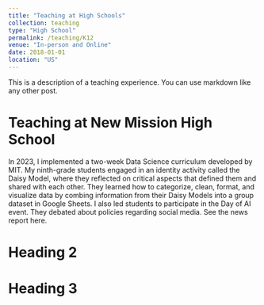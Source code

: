 ```yaml
---
title: "Teaching at High Schools"
collection: teaching
type: "High School"
permalink: /teaching/K12
venue: "In-person and Online"
date: 2018-01-01
location: "US"
---
```


This is a description of a teaching experience. You can use markdown like any other post.

Teaching at New Mission High School
======
In 2023, I implemented a two-week Data Science curriculum developed by MIT. My ninth-grade students engaged in an identity activity called the Daisy Model, where they reflected on critical aspects that defined them and shared with each other. They learned how to categorize, clean, format, and visualize data by combing information from their Daisy Models into a group dataset in Google Sheets. I also led students to participate in the Day of AI event. They debated about policies regarding social media. See the news report here.    

Heading 2
======

Heading 3
======
